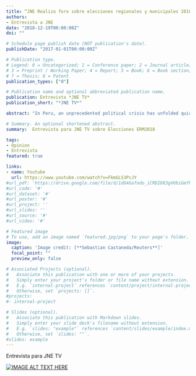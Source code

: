 ```yaml
---
title: “JNE Realiza foro sobre elecciones regionales y municipales 2018”
authors:
- Entrevista a JNE
date: "2018-12-19T00:00:00Z"
doi: ""

# Schedule page publish date (NOT publication's date).
publishDate: "2017-01-01T00:00:00Z"

# Publication type.
# Legend: 0 = Uncategorized; 1 = Conference paper; 2 = Journal article;
# 3 = Preprint / Working Paper; 4 = Report; 5 = Book; 6 = Book section;
# 7 = Thesis; 8 = Patent
publication_types: ["0"]

# Publication name and optional abbreviated publication name.
publication: Entrevista *JNE TV*
publication_short: "*JNE TV*"

abstract: "In Peru, an unprecedented political crisis has unfolded quickly in the midst of rising death tolls and widespread economic damage from the coronavirus pandemic. On Nov. 9, 80 percent of the Peruvian Congress voted to oust President Martín Vizcarra for alleged corruption. Congressional Speaker Manuel Merino became interim president on Nov. 10."

# Summary. An optional shortened abstract.
summary:  Entrevista para JNE TV sobre Elecciones ERM2018

tags:
- Opinion
- Entrevista
featured: true

links:
- name: Youtube
  url: https://www.youtube.com/watch?v=FkmGLS3PcJY
#url_pdf: 'https://drive.google.com/file/d/1dO4Gafodo_iCRDID83gV6biGmfF3TkIk/view?usp=sharing'
#url_code: '#'
#url_dataset: '#'
#url_poster: '#'
#url_project: ''
#url_slides: ''
#url_source: '#'
#url_video: '#'

# Featured image
# To use, add an image named `featured.jpg/png` to your page's folder. 
image:
  caption: 'Image credit: [**Sebastian Castaneda/Reuters**]'
  focal_point: ""
  preview_only: false

# Associated Projects (optional).
#   Associate this publication with one or more of your projects.
#   Simply enter your project's folder or file name without extension.
#   E.g. `internal-project` references `content/project/internal-project/index.md`.
#   Otherwise, set `projects: []`.
#projects:
#- internal-project

# Slides (optional).
#   Associate this publication with Markdown slides.
#   Simply enter your slide deck's filename without extension.
#   E.g. `slides: "example"` references `content/slides/example/index.md`.
#   Otherwise, set `slides: ""`.
#slides: example
---
```

Entrevista para JNE TV

[![IMAGE ALT TEXT HERE](https://img.youtube.com/vi/FkmGLS3PcJY/0.jpg)](https://www.youtube.com/watch?v=FkmGLS3PcJY)



